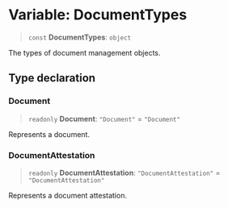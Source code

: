 # Variable: DocumentTypes

> `const` **DocumentTypes**: `object`

The types of document management objects.

## Type declaration

### Document

> `readonly` **Document**: `"Document"` = `"Document"`

Represents a document.

### DocumentAttestation

> `readonly` **DocumentAttestation**: `"DocumentAttestation"` = `"DocumentAttestation"`

Represents a document attestation.
